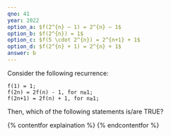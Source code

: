 ```yaml
---
qno: 41
year: 2022
option_a: $f(2^{n} – 1) = 2^{n} – 1$
option_b: $f(2^{n}) = 1$
option_c: $f(5 \cdot 2^{n}) = 2^{n+1} + 1$
option_d: $f(2^{n} + 1) = 2^{n} + 1$
answer: b
---
```


Consider the following recurrence:

```
f(1) = 1;
f(2n) = 2f(n) - 1, for n≥1;
f(2n+1) = 2f(n) + 1, for n≥1;
```

Then, which of the following statements is/are TRUE?

{% contentfor explaination %}
{% endcontentfor %}